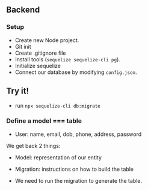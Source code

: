## Backend

### Setup

- Create new Node project.
- Git init
- Create .gitignore file
- Install tools (`sequelize sequelize-cli pg`).
- Initialize sequelize
- Connect our database by modifying `config.json`.

## Try it!

- run `npx sequelize-cli db:migrate`

### Define a model === table

- User: name, email, dob, phone, address, password

We get back 2 things:

- Model: representation of our entity
- Migration: instructions on how to build the table

- We need to run the migration to generate the table.
